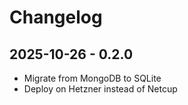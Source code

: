 # Changelog

## 2025-10-26 - 0.2.0

- Migrate from MongoDB to SQLite
- Deploy on Hetzner instead of Netcup
